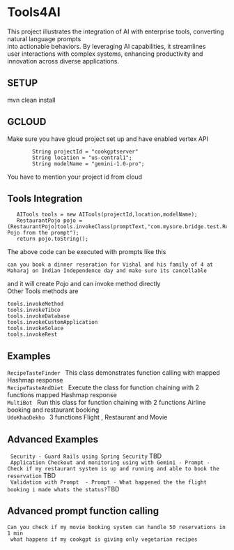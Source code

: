 # Tools4AI
This project illustrates the integration of AI with enterprise tools, converting natural language prompts <br>
into actionable behaviors. By leveraging AI capabilities, it streamlines <br>
user interactions with complex systems, enhancing productivity and innovation across diverse applications.<br>

## SETUP

mvn clean install

## GCLOUD
Make sure you have gloud project set up and have enabled vertex API
```     
        String projectId = "cookgptserver"
        String location = "us-central1";
        String modelName = "gemini-1.0-pro";
```
You have to mention your project id from cloud 


## Tools Integration
```
   AITools tools = new AITools(projectId,location,modelName);
   RestaurantPojo pojo = (RestaurantPojo)tools.invokeClass(promptText,"com.mysore.bridge.test.RestaurantPojo","RestaurantClass","Create Pojo from the prompt");
   return pojo.toString();

```
The above code can be executed with prompts like this <br> 
```
can you book a dinner reseration for Vishal and his family of 4 at Maharaj on Indian Independence day and make sure its cancellable

```
and it will create Pojo and can invoke method directly <br>
Other Tools methods are 

```
tools.invokeMethod
tools.invokeTibco 
tools.invokeDatabase
tools.invokeCustomApplication
tools.invokeSolace
tools.invokeRest

```
## Examples
``` RecipeTasteFinder  ```  This class demonstrates function calling with mapped Hashmap response <br>
``` RecipeTasteAndDiet  ```  Execute the class for function chaining with 2 functions mapped Hashmap response <br>
``` MultiBot  ```  Run this class for function chaining with 2 functions Airline booking and restaurant booking<br>
``` UdoKhaoDekho  ```  3 functions Flight , Restaurant and Movie <br>

## Advanced Examples
``` Security - Guard Rails using Spring Security``` TBD <br>
``` Application Checkout and monitoring using with Gemini - Prompt - Check if my restaurant system is up and running and able to book the reservation``` TBD <br>
``` Validation with Prompt  - Prompt - What happened the the flight booking i made whats the status?```TBD <br>

## Advanced prompt function calling
``` Can you check if my movie booking system can handle 50 reservations in 1 min ``` <br>
``` what happens if my cookgpt is giving only vegetarian recipes``` <br>